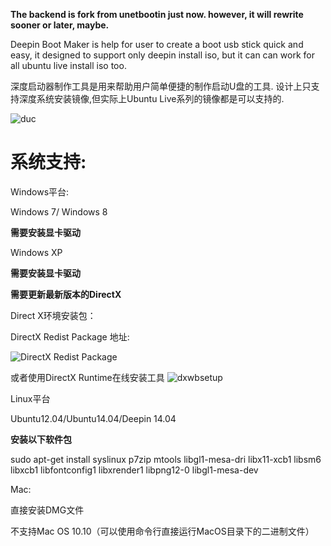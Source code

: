 **The backend is fork from unetbootin just now. however, it will rewrite sooner or later, maybe.**

Deepin Boot Maker is help for user to create a boot usb stick quick and easy, it designed to support only deepin install iso, but it can can work for all ubuntu live install iso too.

深度启动器制作工具是用来帮助用户简单便捷的制作启动U盘的工具. 设计上只支持深度系统安装镜像,但实际上Ubuntu Live系列的镜像都是可以支持的.

![duc](https://cloud.githubusercontent.com/assets/1117694/3170269/8cfbd364-ebb4-11e3-811e-39da9026f4c7.png)

系统支持:
====

Windows平台:

Windows 7/ Windows 8

**需要安装显卡驱动**

Windows XP

**需要安装显卡驱动**

**需要更新最新版本的DirectX**

Direct X环境安装包：

DirectX Redist Package 地址:

![DirectX Redist Package](http://pan.baidu.com/s/1ntJTktb)

或者使用DirectX Runtime在线安装工具 ![dxwbsetup](http://pan.baidu.com/s/1dD289WH)

Linux平台

Ubuntu12.04/Ubuntu14.04/Deepin 14.04

**安装以下软件包**

sudo apt-get install syslinux  p7zip mtools libgl1-mesa-dri libx11-xcb1 libsm6 libxcb1 libfontconfig1 libxrender1 libpng12-0 libgl1-mesa-dev

Mac:

直接安装DMG文件

不支持Mac OS 10.10（可以使用命令行直接运行MacOS目录下的二进制文件）
